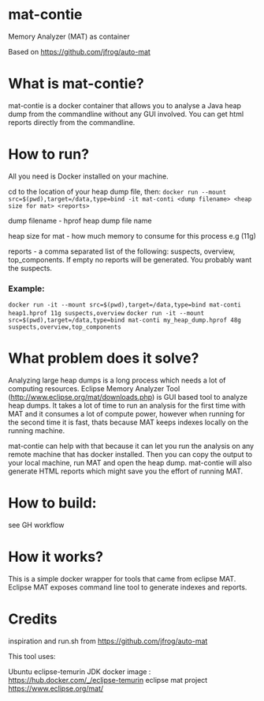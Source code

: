# mat-contie
Memory Analyzer (MAT) as container

Based on https://github.com/jfrog/auto-mat


# What is mat-contie?
mat-contie is a docker container that allows you to analyse a Java heap dump from the commandline without any GUI involved. You can get html reports directly from the commandline.

# How to run?
All you need is Docker installed on your machine.

cd to the location of your heap dump file, then:
```docker run --mount src=$(pwd),target=/data,type=bind -it mat-conti <dump filename> <heap size for mat> <reports>```

dump filename - hprof heap dump file name

heap size for mat - how much memory to consume for this process e.g (11g)

reports - a comma separated list of the following: suspects, overview, top_components. If empty no reports will be generated. You probably want the suspects.


### Example:

```docker run -it --mount src=$(pwd),target=/data,type=bind mat-conti heap1.hprof 11g suspects,overview```
```docker run -it --mount src=$(pwd),target=/data,type=bind mat-conti my_heap_dump.hprof 48g suspects,overview,top_components```

# What problem does it solve?

Analyzing large heap dumps is a long process which needs a lot of computing resources. Eclipse Memory Analyzer Tool (http://www.eclipse.org/mat/downloads.php) is GUI based tool to analyze heap dumps. It takes a lot of time to run an analysis for the first time with MAT and it consumes a lot of compute power, however when running for the second time it is fast, thats because MAT keeps indexes locally on the running machine.

mat-contie can help with that because it can let you run the analysis on any remote machine that has docker installed. Then you can copy the output to your local machine, run MAT and open the heap dump.
mat-contie will also generate HTML reports which might save you the effort of running MAT.

# How to build:
see GH workflow

# How it works?

This is a simple docker wrapper for tools that came from eclipse MAT. Eclipse MAT exposes command line tool to generate indexes and reports.

# Credits

inspiration and run.sh from https://github.com/jfrog/auto-mat

This tool uses:

Ubuntu eclipse-temurin JDK docker image : https://hub.docker.com/_/eclipse-temurin
eclipse mat project https://www.eclipse.org/mat/

